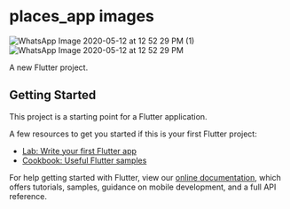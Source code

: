 # places_app images

![WhatsApp Image 2020-05-12 at 12 52 29 PM (1)](https://user-images.githubusercontent.com/32523297/81651207-24910600-9450-11ea-9940-3f9c76e07a98.jpeg)
![WhatsApp Image 2020-05-12 at 12 52 29 PM](https://user-images.githubusercontent.com/32523297/81651214-25c23300-9450-11ea-8e62-7bd69b205916.jpeg)




A new Flutter project.

## Getting Started

This project is a starting point for a Flutter application.

A few resources to get you started if this is your first Flutter project:

- [Lab: Write your first Flutter app](https://flutter.dev/docs/get-started/codelab)
- [Cookbook: Useful Flutter samples](https://flutter.dev/docs/cookbook)

For help getting started with Flutter, view our
[online documentation](https://flutter.dev/docs), which offers tutorials,
samples, guidance on mobile development, and a full API reference.
